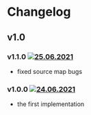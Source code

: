 # Changelog
## v1.0
### v1.1.0 [![25.06.2021](https://img.shields.io/date/1624632591)](https://github.com/d8corp/watch-state/tree/v1.1.0)
- fixed source map bugs
### v1.0.0 [![24.06.2021](https://img.shields.io/date/1624547959)](https://github.com/d8corp/watch-state/tree/v1.0.0)
- the first implementation
